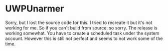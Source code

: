 # UWPUnarmer
Sorry, but I lost the source code for this. I tried to recreate it but it's not working for me. So if you can't build from source, so sorry. The release is working somewhat. You have to create a scheduled task under the system account. However this is still not perfect and seems to not work some of the time.
